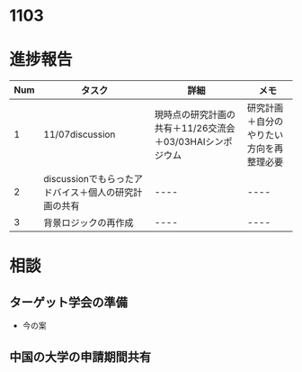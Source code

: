 # 1103

# 進捗報告
|Num|タスク|詳細|メモ|
|----|----|----|----|
|1|11/07discussion|現時点の研究計画の共有＋11/26交流会＋03/03HAIシンポジウム|研究計画＋自分のやりたい方向を再整理必要|
|2|discussionでもらったアドバイス＋個人の研究計画の共有|----|----|
|3|背景ロジックの再作成|----|----|

# 相談
## ターゲット学会の準備
- 今の案




## 中国の大学の申請期間共有



